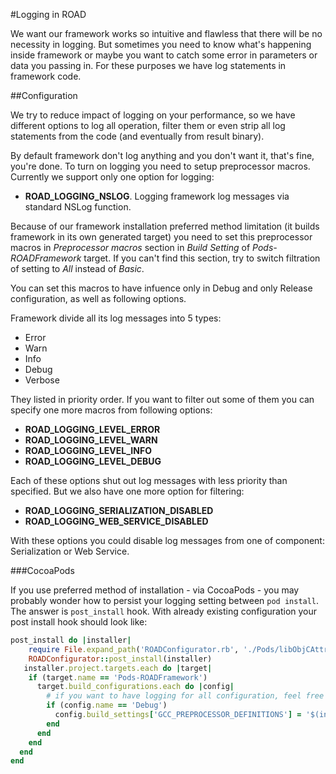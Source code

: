 #Logging in ROAD

We want our framework works so intuitive and flawless that there will be no necessity in logging. But sometimes you need to know what's happening inside framework or maybe you want to catch some error in parameters or data you passing in. For these purposes we have log statements in framework code. 

##Configuration

We try to reduce impact of logging on your performance, so we have different options to log all operation, filter them or even strip all log statements from the code (and eventually from result binary).

By default framework don't log anything and you don't want it, that's fine, you're done. To turn on logging you need to setup preprocessor macros. Currently we support only one option for logging:

* **ROAD_LOGGING_NSLOG**. Logging framework log messages via standard NSLog function.

Because of our framework installation preferred method limitation (it builds framework in its own generated target) you need to set this preprocessor macros in *Preprocessor macros* section in *Build Setting* of *Pods-ROADFramework* target. If you can't find this section, try to switch filtration of setting to *All* instead of *Basic*.

You can set this macros to have infuence only in Debug and only Release configuration, as well as following options.

Framework divide all its log messages into 5 types:

* Error
* Warn
* Info
* Debug
* Verbose

They listed in priority order. If you want to filter out some of them you can specify one more macros from following options:

* **ROAD_LOGGING_LEVEL_ERROR**
* **ROAD_LOGGING_LEVEL_WARN**
* **ROAD_LOGGING_LEVEL_INFO**
* **ROAD_LOGGING_LEVEL_DEBUG**

Each of these options shut out log messages with less priority than specified. But we also have one more option for filtering:

* **ROAD_LOGGING_SERIALIZATION_DISABLED**
* **ROAD_LOGGING_WEB_SERVICE_DISABLED**

With these options you could disable log messages from one of component: Serialization or Web Service.

###CocoaPods

If you use preferred method of installation - via CocoaPods - you may probably wonder how to persist your logging setting between `pod install`. The answer is `post_install` hook. With already existing configuration your post install hook should look like: 

```ruby
post_install do |installer|
    require File.expand_path('ROADConfigurator.rb', './Pods/libObjCAttr/libObjCAttr/Resources/')
    ROADConfigurator::post_install(installer)
   installer.project.targets.each do |target|
    if (target.name == 'Pods-ROADFramework')
      target.build_configurations.each do |config|
        # if you want to have logging for all configuration, feel free to remove this following if clause
        if (config.name == 'Debug')
          config.build_settings['GCC_PREPROCESSOR_DEFINITIONS'] = '$(inherited) DEBUG=1 ROAD_LOGGING_NSLOG' # list all settings here
        end
      end
    end
  end
end
```
